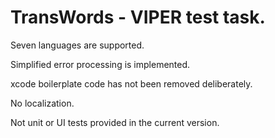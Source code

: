 # TransWords - VIPER test task.

Seven languages are supported.

Simplified error processing is implemented.

xcode boilerplate code has not been removed deliberately.

No localization.

Not unit or UI tests provided in the current version.



